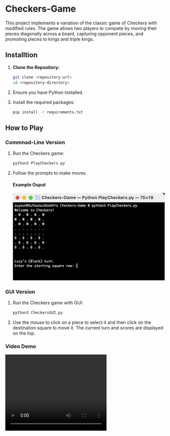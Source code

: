 # Checkers-Game
This project implements a variation of the classic game of Checkers with modified rules. The game allows two players to compete by moving their pieces diagonally across a board, capturing opponent pieces, and promoting pieces to kings and triple kings.

## Installtion
1. **Clone the Repository:**
   ```sh
   git clone <repository-url>
   cd <repository-directory>
   ```

2. Ensure you have Python installed.
3. Install the required packages:
    ```sh
    pip install -r requirements.txt
    ```

## How to Play
### Commnad-Line Version
1. Run the Checkers game:
    ```sh
    python3 PlayCheckers.py
    ```

2. Follow the prompts to make moves.

    #### Example Ouput
    ![Commnad-line ouput](./assets/output_1.png)

### GUI Version
1. Run the Checkers game with GUI:
    ```sh
    python3 CheckersGUI.py
    ```

2. Use the mouse to click on a piece to select it and then click on the destination square to move it. The current turn and scores are displayed on the top.


### Video Demo

<video width="320" height="240" controls>
  <source src="./assets/gui_demo.mov" type="video/mp4">
  Your browser does not support the video tag.
</video>
